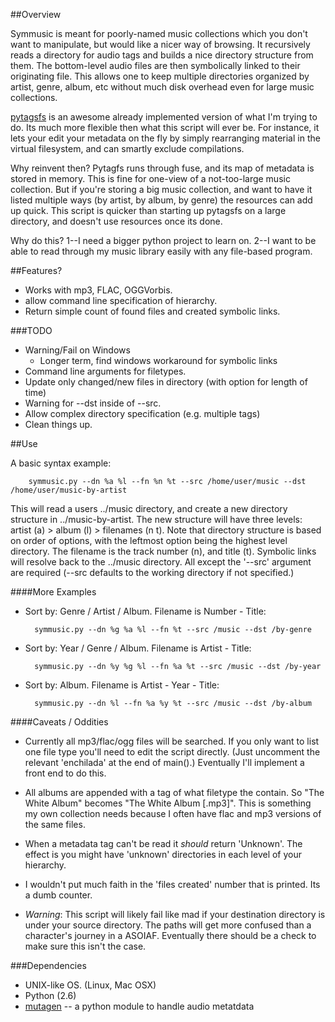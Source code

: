 ##Overview

Symmusic is meant for poorly-named music collections which you don't want to manipulate, but would like a nicer way of browsing. It recursively reads a directory for audio tags and builds a nice directory structure from them. The bottom-level audio files are then symbolically linked to their originating file. This allows one to keep multiple directories organized by artist, genre, album, etc without much disk overhead even for large music collections.

[pytagsfs][] is an awesome already implemented version of what I'm trying to do. Its much more flexible then what this script will ever be. For instance, it lets your edit your metadata on the fly by simply rearranging material in the virtual filesystem, and can smartly exclude compilations.

Why reinvent then? Pytagfs runs through fuse, and its map of metadata is stored in memory. This is fine for one-view of a not-too-large music collection. But if you're storing a big music collection, and want to have it listed multiple ways (by artist, by album, by genre) the resources can add up quick. This script is quicker than starting up pytagsfs on a large directory, and doesn't use resources once its done. 

Why do this? 1--I need a bigger python project to learn on. 2--I want to be able to read through my music library easily with any file-based program. 

##Features?

* Works with mp3, FLAC, OGGVorbis. 
* allow command line specification of hierarchy.
* Return simple count of found files and created symbolic links.

###TODO

* Warning/Fail on Windows
	- Longer term, find windows workaround for symbolic links
* Command line arguments for filetypes.
* Update only changed/new files in directory (with option for length of time)
* Warning for --dst inside of --src.
* Allow complex directory specification (e.g. multiple tags)
* Clean things up.

##Use

A basic syntax example:

		symmusic.py --dn %a %l --fn %n %t --src /home/user/music --dst /home/user/music-by-artist

This will read a users ../music directory, and create a new directory structure in ../music-by-artist. The new structure will have three levels: artist (a) > album (l) > filenames (n t). Note that directory structure is based on order of options, with the leftmost option being the highest level directory. The filename is the track number (n), and title (t). Symbolic links will resolve back to the ../music directory. All except the '--src' argument are required (--src defaults to the working directory if not specified.)

####More Examples

* Sort by: Genre / Artist / Album. Filename is Number - Title:

		symmusic.py --dn %g %a %l --fn %t --src /music --dst /by-genre

* Sort by: Year / Genre / Album. Filename is Artist - Title:

		symmusic.py --dn %y %g %l --fn %a %t --src /music --dst /by-year

* Sort by: Album. Filename is Artist - Year - Title:

		symmusic.py --dn %l --fn %a %y %t --src /music --dst /by-album

####Caveats / Oddities

* Currently all mp3/flac/ogg files will be searched. If you only want to list one file type you'll need to edit the script directly. (Just uncomment the relevant 'enchilada' at the end of main().) Eventually I'll implement a front end to do this.

* All albums are appended with a tag of what filetype the contain. So "The White Album" becomes "The White Album [.mp3]". This is something my own collection needs because I often have flac and mp3 versions of the same files. 

* When a metadata tag can't be read it *should* return 'Unknown'. The effect is you might have 'unknown' directories in each level of your hierarchy. 

* I wouldn't put much faith in the 'files created' number that is printed. Its a dumb counter. 

* *Warning*: This script will likely fail like mad if your destination directory is under your source directory. The paths will get more confused than a character's journey in a ASOIAF. Eventually there should be a check to make sure this isn't the case.


###Dependencies

* UNIX-like OS. (Linux, Mac OSX)
* Python (2.6)
* [mutagen][] -- a python module to handle audio metatdata



[pytagsfs]: http://www.pytagsfs.org/
[mutagen]: http://code.google.com/p/mutagen/
[unidecode]: http://pypi.python.org/pypi/Unidecode/ 

